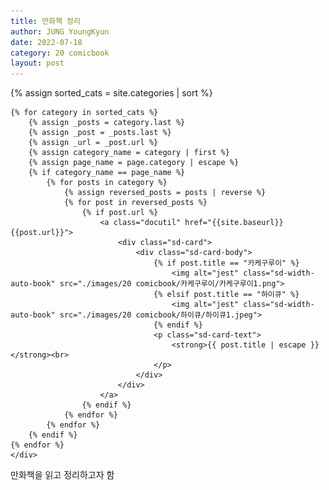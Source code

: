 ```yaml
---
title: 만화책 정리
author: JUNG YoungKyun
date: 2022-07-18
category: 20 comicbook
layout: post
---
```


<div class="sd-container-fluid ">
    <div class="docutils">
    {% assign sorted_cats = site.categories | sort %}

    {% for category in sorted_cats %}
        {% assign _posts = category.last %}
        {% assign _post = _posts.last %}
        {% assign _url = _post.url %}
        {% assign category_name = category | first %}
        {% assign page_name = page.category | escape %}
        {% if category_name == page_name %}
            {% for posts in category %}
                {% assign reversed_posts = posts | reverse %}
                {% for post in reversed_posts %}
                    {% if post.url %}
                        <a class="docutil" href="{{site.baseurl}}{{post.url}}">
                            <div class="sd-card">
                                <div class="sd-card-body">
                                    {% if post.title == "카케구루이" %}
                                        <img alt="jest" class="sd-width-auto-book" src="./images/20 comicbook/카케구루이/카케구루이1.png">
                                    {% elsif post.title == "하이큐" %}
                                        <img alt="jest" class="sd-width-auto-book" src="./images/20 comicbook/하이큐/하이큐1.jpeg">
                                    {% endif %}
                                    <p class="sd-card-text">
                                        <strong>{{ post.title | escape }}</strong><br>
                                    </p>
                                </div>
                            </div>
                        </a>
                    {% endif %}
                {% endfor %}
            {% endfor %}
        {% endif %}
    {% endfor %}
    </div>
</div>

만화책을 읽고 정리하고자 함
